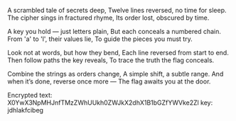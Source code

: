 A scrambled tale of secrets deep,
Twelve lines reversed, no time for sleep.
The cipher sings in fractured rhyme,
Its order lost, obscured by time.

A key you hold — just letters plain,
But each conceals a numbered chain.
From 'a' to 'l', their values lie,
To guide the pieces you must try.

Look not at words, but how they bend,
Each line reversed from start to end.
Then follow paths the key reveals,
To trace the truth the flag conceals.

Combine the strings as orders change,
A simple shift, a subtle range.
And when it’s done, reverse once more —
The flag awaits you at the door.

Encrypted text: X0YwX3NpMHJnfTMzZWhUUkh0ZWJkX2dhX1B1bGZfYWVke2Zl
key: jdhlakfcibeg
